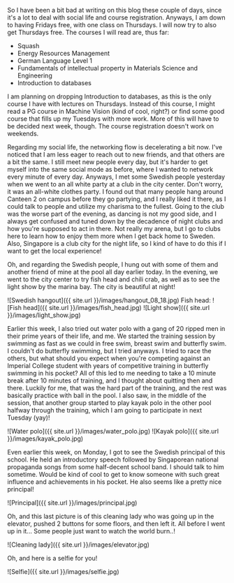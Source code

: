 

So I have been a bit bad at writing on this blog these couple of days, since it's a lot to deal with social life and course registration. Anyways, I am down to having Fridays free, with one class on Thursdays. I will now try to also get Thursdays free. The courses I will read are, thus far:

* Squash
* Energy Resources Management
* German Language Level 1
* Fundamentals of intellectual property in Materials Science and Engineering
* Introduction to databases

I am planning on dropping Introduction to databases, as this is the only course I have with lectures on Thursdays. Instead of this course, I might read a PG course in Machine Vision (kind of cool, right?) or find some good course that fills up my Tuesdays with more work. More of this will have to be decided next week, though. The course registration doesn't work on weekends.

Regarding my social life, the networking flow is decelerating a bit now. I've noticed that I am less eager to reach out to new friends, and that others are a bit the same. I still meet new people every day, but it's harder to get myself into the same social mode as before, where I wanted to network every minute of every day. Anyways, I met some Swedish people yesterday when we went to an all white party at a club in the city center. Don't worry, it was an all-white clothes party. I found out that many people hang around Canteen 2 on campus before they go partying, and I really liked it there, as I could talk to people and utilize my charisma to the fullest. Going to the club was the worse part of the evening, as dancing is not my good side, and I always get confused and tuned down by the decadence of night clubs and how you're supposed to act in there. Not really my arena, but I go to clubs here to learn how to enjoy them more when I get back home to Sweden. Also, Singapore is a club city for the night life, so I kind of have to do this if I want to get the local experience!

Oh, and regarding the Swedish people, I hung out with some of them and another friend of mine at the pool all day earlier today. In the evening, we went to the city center to try fish head and chili crab, as well as to see the light show by the marina bay. The city is beautiful at night!

![Swedish hangout]({{ site.url }}/images/hangout_08_18.jpg)
Fish head:
![Fish head]({{ site.url }}/images/fish_head.jpg)
![Light show]({{ site.url }}/images/light_show.jpg)

Earlier this week, I also tried out water polo with a gang of 20 ripped men in their prime years  of their life, and me. We started the training session by swimming as fast as we could in free swim, breast swim and butterfly swim. I couldn't do butterfly swimming, but I tried anyways. I tried to race the others, but what should you expect when you're competing against an Imperial College student with years of competitive training in butterfly swimming in his pocket? All of this led to me needing to take a 10 minute break after 10 minutes of training, and I thought about quitting then and there. Luckily for me, that was the hard part of the training, and the rest was basically practice with ball in the pool. I also saw, in the middle of the session, that another group started to play kayak polo in the other pool halfway through the training, which I am going to participate in next Tuesday (yay)!

![Water polo]({{ site.url }}/images/water_polo.jpg)
![Kayak polo]({{ site.url }}/images/kayak_polo.jpg)

Even earlier this week, on Monday, I got to see the Swedish principal of this school. He held an introductory speech followed by Singaporean national propaganda songs from some half-decent school band. I should talk to him sometime. Would be kind of cool to get to know someone with such great influence and achievements in his pocket. He also seems like a pretty nice principal!

![Principal]({{ site.url }}/images/principal.jpg)

Oh, and this last picture is of this cleaning lady who was going up in the elevator, pushed 2 buttons for some floors, and then left it. All before I went up in it... Some people just want to watch the world burn..!

![Cleaning lady]({{ site.url }}/images/elevator.jpg)

Oh, and here is a selfie for you!

![Selfie]({{ site.url }}/images/selfie.jpg)
